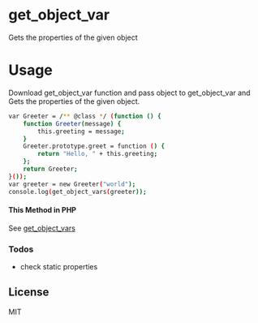 # get_object_var

Gets the properties of the given object


# Usage
Download get_object_var function and pass object to get_object_var and Gets the properties of the given object.

```sh
var Greeter = /** @class */ (function () {
    function Greeter(message) {
        this.greeting = message;
    }
    Greeter.prototype.greet = function () {
        return "Hello, " + this.greeting;
    };
    return Greeter;
}());
var greeter = new Greeter("world");
console.log(get_object_vars(greeter));
```

#### This Method in PHP

See [get_object_vars](https://www.php.net/manual/en/function.get-object-vars.php)


### Todos
 - check static properties

License
----

MIT
